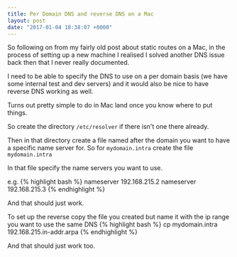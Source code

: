 ```yaml
---
title: Per Domain DNS and reverse DNS on a Mac
layout: post
date: "2017-01-04 18:38:07 +0000"
---
```

So following on from my fairly old post about static routes on a Mac, in the process of setting up a new machine I realised I solved another DNS issue back then that I never really documented.

I need to be able to specify the DNS to use on a per domain basis (we have some internal test and dev servers) and it would also be nice to have reverse DNS working as well.

Turns out pretty simple to do in Mac land once you know where to put things.

So create the directory `/etc/resolver` if there isn't one there already.

Then in that directory create a file named after the domain you want to have a specific name server for. So for `mydomain.intra` create the file `mydomain.intra`

In that file specify the name servers you want to use.

e.g.
{% highlight bash %}
nameserver 192.168.215.2
nameserver 192.168.215.3
{% endhighlight %}

And that should just work.

To set up the reverse copy the file you created but name it with the ip range you want to use the same DNS
{% highlight bash %}
cp mydomain.intra 192.168.215.in-addr.arpa
{% endhighlight %}

And that should just work too.
